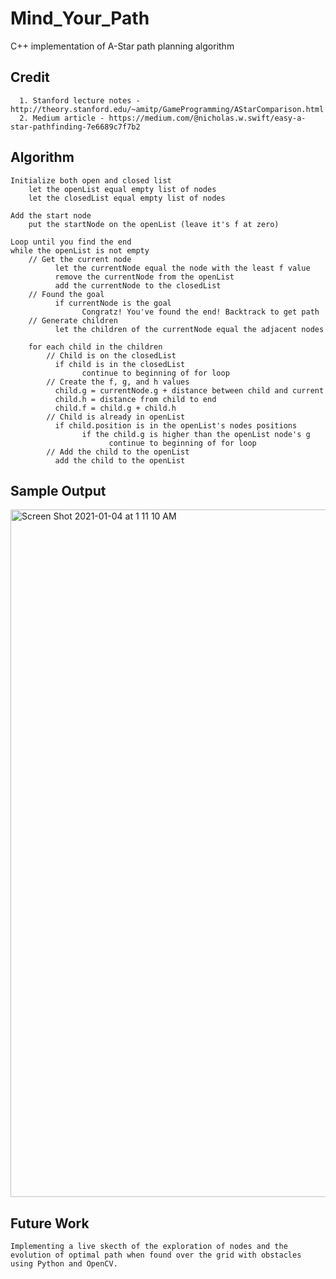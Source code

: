 # Mind_Your_Path
C++ implementation of A-Star path planning algorithm

## Credit
      1. Stanford lecture notes - http://theory.stanford.edu/~amitp/GameProgramming/AStarComparison.html
      2. Medium article - https://medium.com/@nicholas.w.swift/easy-a-star-pathfinding-7e6689c7f7b2

## Algorithm


    Initialize both open and closed list
        let the openList equal empty list of nodes
        let the closedList equal empty list of nodes

    Add the start node
        put the startNode on the openList (leave it's f at zero)

    Loop until you find the end
    while the openList is not empty
        // Get the current node
              let the currentNode equal the node with the least f value
              remove the currentNode from the openList
              add the currentNode to the closedList
        // Found the goal
              if currentNode is the goal
                    Congratz! You've found the end! Backtrack to get path
        // Generate children
              let the children of the currentNode equal the adjacent nodes

        for each child in the children
            // Child is on the closedList
              if child is in the closedList
                    continue to beginning of for loop
            // Create the f, g, and h values
              child.g = currentNode.g + distance between child and current
              child.h = distance from child to end
              child.f = child.g + child.h
            // Child is already in openList
              if child.position is in the openList's nodes positions
                    if the child.g is higher than the openList node's g
                          continue to beginning of for loop
            // Add the child to the openList
              add the child to the openList



## Sample Output

<img width="1100" alt="Screen Shot 2021-01-04 at 1 11 10 AM" src="https://user-images.githubusercontent.com/56740627/103529743-1195d080-4e3b-11eb-9c3e-220aa0db209a.png">

## Future Work
    Implementing a live skecth of the exploration of nodes and the evolution of optimal path when found over the grid with obstacles using Python and OpenCV.
